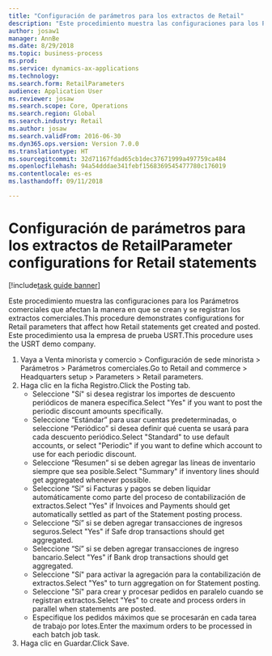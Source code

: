 ```yaml
--- 
title: "Configuración de parámetros para los extractos de Retail"
description: "Este procedimiento muestra las configuraciones para los Parámetros comerciales que afectan la manera en que se crean y se registran los extractos comerciales."
author: josaw1
manager: AnnBe
ms.date: 8/29/2018
ms.topic: business-process
ms.prod: 
ms.service: dynamics-ax-applications
ms.technology: 
ms.search.form: RetailParameters
audience: Application User
ms.reviewer: josaw
ms.search.scope: Core, Operations
ms.search.region: Global
ms.search.industry: Retail
ms.author: josaw
ms.search.validFrom: 2016-06-30
ms.dyn365.ops.version: Version 7.0.0
ms.translationtype: HT
ms.sourcegitcommit: 32d71167fdad65cb1dec37671999a497759ca484
ms.openlocfilehash: 94a54dddae341febf1568369545477780c176019
ms.contentlocale: es-es
ms.lasthandoff: 09/11/2018

---
```

# <a name="parameter-configurations-for-retail-statements"></a><span data-ttu-id="402c4-103">Configuración de parámetros para los extractos de Retail</span><span class="sxs-lookup"><span data-stu-id="402c4-103">Parameter configurations for Retail statements</span></span>

[!include[task guide banner](../includes/task-guide-banner.md)]

<span data-ttu-id="402c4-104">Este procedimiento muestra las configuraciones para los Parámetros comerciales que afectan la manera en que se crean y se registran los extractos comerciales.</span><span class="sxs-lookup"><span data-stu-id="402c4-104">This procedure demonstrates configurations for Retail parameters that affect how Retail statements get created and posted.</span></span> <span data-ttu-id="402c4-105">Este procedimiento usa la empresa de prueba USRT.</span><span class="sxs-lookup"><span data-stu-id="402c4-105">This procedure uses the USRT demo company.</span></span>

1. <span data-ttu-id="402c4-106">Vaya a Venta minorista y comercio > Configuración de sede minorista > Parámetros > Parámetros comerciales.</span><span class="sxs-lookup"><span data-stu-id="402c4-106">Go to Retail and commerce > Headquarters setup  > Parameters > Retail parameters.</span></span>
2. <span data-ttu-id="402c4-107">Haga clic en la ficha Registro.</span><span class="sxs-lookup"><span data-stu-id="402c4-107">Click the Posting tab.</span></span>
    * <span data-ttu-id="402c4-108">Seleccione "Sí" si desea registrar los importes de descuento periódicos de manera específica.</span><span class="sxs-lookup"><span data-stu-id="402c4-108">Select "Yes" if you want to post the periodic discount amounts specifically.</span></span>  
    * <span data-ttu-id="402c4-109">Seleccione “Estándar” para usar cuentas predeterminadas, o seleccione “Periódico” si desea definir qué cuenta se usará para cada descuento periódico.</span><span class="sxs-lookup"><span data-stu-id="402c4-109">Select "Standard" to use default accounts, or select "Periodic" if you want to define which account to use for each periodic discount.</span></span>  
    * <span data-ttu-id="402c4-110">Seleccione “Resumen” si se deben agregar las líneas de inventario siempre que sea posible.</span><span class="sxs-lookup"><span data-stu-id="402c4-110">Select "Summary" if inventory lines should get aggregated whenever possible.</span></span>  
    * <span data-ttu-id="402c4-111">Seleccione “Sí” si Facturas y pagos se deben liquidar automáticamente como parte del proceso de contabilización de extractos.</span><span class="sxs-lookup"><span data-stu-id="402c4-111">Select "Yes" if Invoices and Payments should get automatically settled as part of the Statement posting process.</span></span>  
    * <span data-ttu-id="402c4-112">Seleccione “Sí” si se deben agregar transacciones de ingresos seguros.</span><span class="sxs-lookup"><span data-stu-id="402c4-112">Select "Yes" if Safe drop transactions should get aggregated.</span></span>  
    * <span data-ttu-id="402c4-113">Seleccione “Sí” si se deben agregar transacciones de ingreso bancario.</span><span class="sxs-lookup"><span data-stu-id="402c4-113">Select "Yes" if Bank drop transactions should get aggregated.</span></span>  
    * <span data-ttu-id="402c4-114">Seleccione "Sí" para activar la agregación para la contabilización de extractos.</span><span class="sxs-lookup"><span data-stu-id="402c4-114">Select "Yes" to turn aggregation on for Statement posting.</span></span>  
    * <span data-ttu-id="402c4-115">Seleccione "Sí" para crear y procesar pedidos en paralelo cuando se registran extractos.</span><span class="sxs-lookup"><span data-stu-id="402c4-115">Select "Yes" to create and process orders in parallel when statements are posted.</span></span>  
    * <span data-ttu-id="402c4-116">Especifique los pedidos máximos que se procesarán en cada tarea de trabajo por lotes.</span><span class="sxs-lookup"><span data-stu-id="402c4-116">Enter the maximum orders to be processed in each batch job task.</span></span>  
3. <span data-ttu-id="402c4-117">Haga clic en Guardar.</span><span class="sxs-lookup"><span data-stu-id="402c4-117">Click Save.</span></span>



